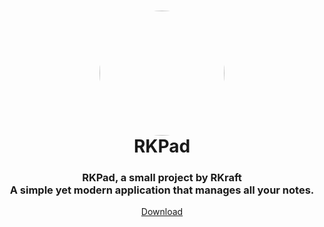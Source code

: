 <h1 align="center" style="position: relative;">
    <a href="https://github.com/RushilKoul/RKPad/"><img width="200" style="border-radius: 50%;"
            src="RKPad.ico" /></a><br>
    RKPad
</h1>

<h3 align="center">RKPad, a small project by RKraft<br>A simple yet modern application that manages all your notes.</h3>

<p align="center">
    <a href="https://github.com/RushilKoul/RKPad/releases/">Download</a>
</p>
